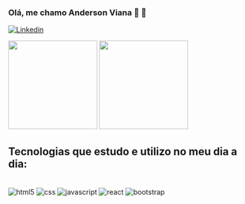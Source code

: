 ### Olá, me chamo Anderson Viana 💪 🚀

[![Linkedin](https://img.shields.io/badge/LinkedIn-0077B5?style=for-the-badge&logo=linkedin&logoColor=white)](https://www.linkedin.com/in/andersonviana-/)

<div display="flex" flex-direction="row" align-itens="center" justify-content="center">
    <img height="180em" class="img" src="https://github-readme-stats.vercel.app/api?username=andykallian&show_icons=true&theme=radical" />
    <img height="180em" class="img" src="https://github-readme-stats.vercel.app/api/top-langs/?username=andykallian&theme=radical&layout=compact" />
</div>

## Tecnologias que estudo e utilizo no meu dia a dia:

<div style="display: inline-block"><br>
    <img align="center" alt="html5" src="https://img.shields.io/badge/HTML5-E34F26?style=for-the-badge&logo=html5&logoColor=white" />
    <img align="center"  alt="css" src="https://img.shields.io/badge/CSS3-1572B6?style=for-the-badge&logo=css3&logoColor=white" />
    <img align="center"  alt="javascript" src="https://img.shields.io/badge/JavaScript-F7DF1E?style=for-the-badge&logo=javascript&logoColor=black" />
    <img align="center" alt="react" src="https://img.shields.io/badge/React-20232A?style=for-the-badge&logo=react&logoColor=61DAFB" />
    <img align="center" alt="bootstrap" src="https://img.shields.io/badge/Bootstrap-563D7C?style=for-the-badge&logo=bootstrap&logoColor=white" />
</div>

<!-- ![Snake animation](https://github.com/andykallian/andykallian/blob/output/github-contribution-grid-snake.svg) -->
